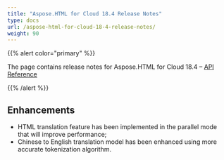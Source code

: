 ```yaml
---
title: "Aspose.HTML for Cloud 18.4 Release Notes"
type: docs
url: /aspose-html-for-cloud-18-4-release-notes/
weight: 90
---
```


{{% alert color="primary" %}} 

The page contains release notes for Aspose.HTML for Cloud 18.4 – [API Reference](https://apireference.aspose.cloud/html/)

{{% /alert %}} 
## **Enhancements**
- HTML translation feature has been implemented in the parallel mode that will improve performance;
- Chinese to English translation model has been enhanced using more accurate tokenization algorithm.
